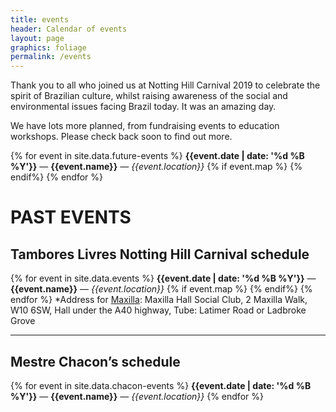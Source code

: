 ```yaml
---
title: events
header: Calendar of events
layout: page
graphics: foliage
permalink: /events
---
```

Thank you to all who joined us at Notting Hill Carnival 2019 to celebrate the spirit of Brazilian culture, whilst raising awareness of the social and environmental issues facing Brazil today. It was an amazing day.

We have lots more planned, from fundraising events to education workshops. Please check back soon to find out more.

{% for event in site.data.future-events %}
<span class="date" value="{{event.date}}">**{{event.date | date: '%d %B %Y'}}** — **{{event.name}}** — *{{event.location}}* {% if event.map %} <a class="mx-2" href="{{event.map}}" target="_blank"><i class="fas fa-map-marked-alt"></i></a>{% endif%}</span>
{% endfor %}

# PAST EVENTS

## Tambores Livres Notting Hill Carnival schedule
{% for event in site.data.events %}
<span class="date" value="{{event.date}}">**{{event.date | date: '%d %B %Y'}}** — **{{event.name}}** — *{{event.location}}* {% if event.map %} <a class="mx-2" href="{{event.map}}" target="_blank"><i class="fas fa-map-marked-alt"></i></a>{% endif%}</span>
{% endfor %}
*Address for <u>Maxilla</u>: Maxilla Hall Social Club, 2 Maxilla Walk, W10 6SW, Hall under the A40 highway, Tube: Latimer Road or Ladbroke Grove
<hr class="my-4"/>

## Mestre Chacon’s schedule
{% for event in site.data.chacon-events %}
<span class="date" value="{{event.date}}">**{{event.date | date: '%d %B %Y'}}** — **{{event.name}}** — *{{event.location}}*</span>
{% endfor %}



<script>
function dimDate() {
    var today = new Date();
    $('.date').toArray().forEach(d => {
            date = d.getAttribute("value")
            date = new Date(date)
            console.log(today, date, today > date)
            if (date < today) {
                d.className +=' text-muted'
            }
    })
}
$('document').ready(function() {
    dimDate()
})
</script>
